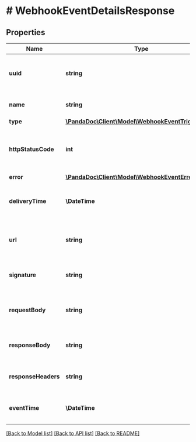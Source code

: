 # # WebhookEventDetailsResponse

## Properties

Name | Type | Description | Notes
------------ | ------------- | ------------- | -------------
**uuid** | **string** | Unique webhook subscription event identifier | [optional]
**name** | **string** | Webhook subscription name | [optional]
**type** | [**\PandaDoc\Client\Model\WebhookEventTriggerEnum**](WebhookEventTriggerEnum.md) |  | [optional]
**httpStatusCode** | **int** | Webhook subscription event response http status code | [optional]
**error** | [**\PandaDoc\Client\Model\WebhookEventErrorEnum**](WebhookEventErrorEnum.md) |  | [optional]
**deliveryTime** | **\DateTime** | Webhook subscription event delivery time | [optional]
**url** | **string** | Webhook subscription event destination url | [optional]
**signature** | **string** | Webhook subscription event digital signature | [optional]
**requestBody** | **string** | Webhook subscription event request body | [optional]
**responseBody** | **string** | Webhook subscription response body | [optional]
**responseHeaders** | **string** | Webhook subscription response headers | [optional]
**eventTime** | **\DateTime** | Webhook subscription event trigger time | [optional]

[[Back to Model list]](../../README.md#models) [[Back to API list]](../../README.md#endpoints) [[Back to README]](../../README.md)
